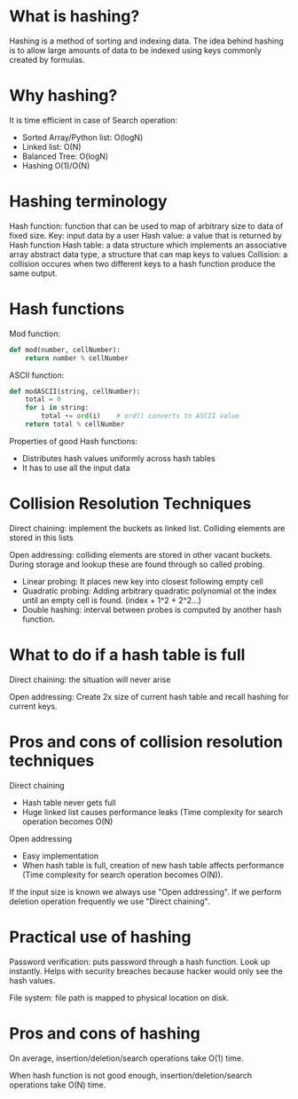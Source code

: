 # What is hashing?
Hashing is a method of sorting and indexing data. The idea behind hashing is to allow large amounts of data to be indexed using keys commonly created by formulas.

# Why hashing?
It is time efficient in case of Search operation:
- Sorted Array/Python list: O(logN)
- Linked list: O(N)
- Balanced Tree: O(logN)
- Hashing O(1)/O(N)

# Hashing terminology
Hash function: function that can be used to map of arbitrary size to data of fixed size.
Key: input data by a user
Hash value: a value that is returned by Hash function
Hash table: a data structure which implements an associative array abstract data type, a structure that can map keys to values
Collision: a collision occures when two different keys to a hash function produce the same output.

# Hash functions
Mod function:
```Python
def mod(number, cellNumber):
    return number % cellNumber
```
ASCII function:
```Python
def modASCII(string, cellNumber):
    total = 0
    for i in string:
        total += ord(i)    # ord() converts to ASCII value
    return total % cellNumber
```
Properties of good Hash functions:
- Distributes hash values uniformly across hash tables
- It has to use all the input data

# Collision Resolution Techniques
Direct chaining: implement the buckets as linked list. Colliding elements are stored in this lists

Open addressing: colliding elements are stored in other vacant buckets. During storage and lookup these are found through so called probing.
- Linear probing: It places new key into closest following empty cell
- Quadratic probing: Adding arbitrary quadratic polynomial ot the index until an empty cell is found. (index + 1^2 + 2^2...)
- Double hashing: interval between probes is computed by another hash function.

# What to do if a hash table is full

Direct chaining: the situation will never arise

Open addressing: Create 2x size of current hash table and recall hashing for current keys.

# Pros and cons of collision resolution techniques
Direct chaining
- Hash table never gets full
- Huge linked list causes performance leaks (Time complexity for search operation becomes O(N)

Open addressing
- Easy implementation
- When hash table is full, creation of new hash table affects performance (Time complexity for search operation becomes O(N)).

If the input size is known we always use "Open addressing".
If we perform deletion operation frequently we use "Direct chaining".

# Practical use of hashing
Password verification: puts password through a hash function. Look up instantly. Helps with security breaches because hacker would only see the hash values.

File system: file path is mapped to physical location on disk.

# Pros and cons of hashing

On average, insertion/deletion/search operations take O(1) time.

When hash function is not good enough, insertion/deletion/search operations take O(N) time.

